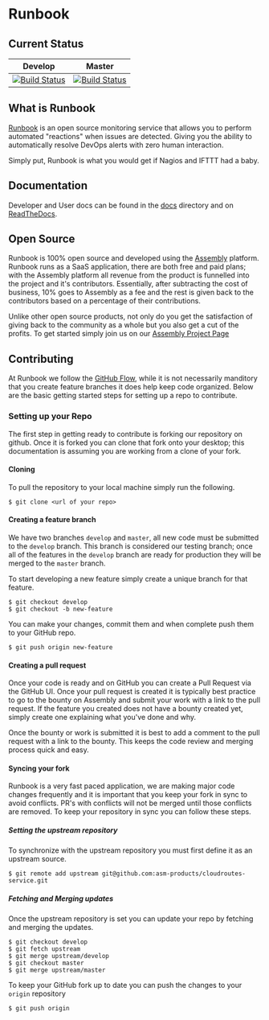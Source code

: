 Runbook
===========

## Current Status

| Develop | Master |
| --------| ------------ |
| [![Build Status](https://travis-ci.org/asm-products/cloudroutes-service.svg?branch=develop)](https://travis-ci.org/asm-products/cloudroutes-service) | [![Build Status](https://travis-ci.org/asm-products/cloudroutes-service.svg?branch=master)](https://travis-ci.org/asm-products/cloudroutes-service)

## What is Runbook

[Runbook](https://runbook.io) is an open source monitoring service that allows you to perform automated "reactions" when issues are detected. Giving you the ability to automatically resolve DevOps alerts with zero human interaction.

Simply put, Runbook is what you would get if Nagios and IFTTT had a baby.

## Documentation

Developer and User docs can be found in the [docs](docs/) directory and on [ReadTheDocs](https://runbook.readthedocs.org).

## Open Source

Runbook is 100% open source and developed using the [Assembly](https://assembly.com/runbook) platform. Runbook runs as a SaaS application, there are both free and paid plans; with the Assembly platform all revenue from the product is funnelled into the project and it's contributors. Essentially, after subtracting the cost of business, 10% goes to Assembly as a fee and the rest is given back to the contributors based on a percentage of their contributions.

Unlike other open source products, not only do you get the satisfaction of giving back to the community as a whole but you also get a cut of the profits. To get started simply join us on our [Assembly Project Page](https://assembly.com/runbook)

## Contributing

At Runbook we follow the [GitHub Flow](https://guides.github.com/introduction/flow/index.html), while it is not necessarily manditory that you create feature branches it does help keep code organized. Below are the basic getting started steps for setting up a repo to contribute.

### Setting up your Repo

The first step in getting ready to contribute is forking our repository on github. Once it is forked you can clone that fork onto your desktop; this documentation is assuming you are working from a clone of your fork.

#### Cloning

To pull the repository to your local machine simply run the following.

    $ git clone <url of your repo>

#### Creating a feature branch

We have two branches `develop` and `master`, all new code must be submitted to the `develop` branch. This branch is considered our testing branch; once all of the features in the `develop` branch are ready for production they will be merged to the `master` branch.

To start developing a new feature simply create a unique branch for that feature.

    $ git checkout develop
    $ git checkout -b new-feature

You can make your changes, commit them and when complete push them to your GitHub repo.

    $ git push origin new-feature

#### Creating a pull request

Once your code is ready and on GitHub you can create a Pull Request via the GitHub UI. Once your pull request is created it is typically best practice to go to the bounty on Assembly and submit your work with a link to the pull request. If the feature you created does not have a bounty created yet, simply create one explaining what you've done and why.

Once the bounty or work is submitted it is best to add a comment to the pull request with a link to the bounty. This keeps the code review and merging process quick and easy.

#### Syncing your fork

Runbook is a very fast paced application, we are making major code changes frequently and it is important that you keep your fork in sync to avoid conflicts. PR's with conflicts will not be merged until those conflicts are removed. To keep your repository in sync you can follow these steps.

##### Setting the upstream repository

To synchronize with the upstream repository you must first define it as an upstream source.

    $ git remote add upstream git@github.com:asm-products/cloudroutes-service.git

##### Fetching and Merging updates

Once the upstream repository is set you can update your repo by fetching and merging the updates.

    $ git checkout develop
    $ git fetch upstream
    $ git merge upstream/develop
    $ git checkout master
    $ git merge upstream/master

To keep your GitHub fork up to date you can push the changes to your `origin` repository

    $ git push origin
